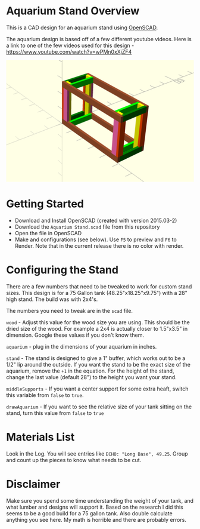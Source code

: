 # Aquarium Stand Overview
This is a CAD design for an aquarium stand using [OpenSCAD](http://www.openscad.org).

The aquarium design is based off of a few different youtube videos. Here is a link to one of the few videos used for this 
design - https://www.youtube.com/watch?v=wPMn0xXjZF4

![](Aquarium.png "Aquarium Stand")

# Getting Started
* Download and Install OpenSCAD (created with version 2015.03-2)
* Download the `Aquarium Stand.scad` file from this repository
* Open the file in OpenSCAD
* Make and configurations (see below). Use `F5` to preview and `F6` to Render. Note that in the current release there is 
no color with render.

# Configuring the Stand
There are a few numbers that need to be tweaked to work for custom stand sizes. This design is for a 75 Gallon 
tank (48.25"x18.25"x9.75") with a 28" high stand. The build was with 2x4's.

The numbers you need to tweak are in the `scad` file.

`wood` - Adjust this value for the wood size you are using. This should be the dried size of the wood. For example a 2x4 is 
actually closer to 1.5"x3.5" in dimension. Google these values if you don't know them.

`aquarium` - plug in the dimensions of your aquarium in inches.

`stand` - The stand is designed to give a 1" buffer, which works out to be a 1/2" lip around the outside. If you want the stand to 
be the exact size of the aquarium, remove the `+1` in the equation. For the height of the stand, change the last value (default 28") 
to the height you want your stand.

`middleSupports` - If you want a center support for some extra heaft, switch this variable from `false` to `true`.

`drawAquarium` - If you want to see the relative size of your tank sitting on the stand, turn this value from `false` to `true`

# Materials List
Look in the Log. You will see entries like `ECHO: "Long Base", 49.25`. Group and count up the pieces to know what needs to be cut.

# Disclaimer
Make sure you spend some time understanding the weight of your tank, and what lumber and designs will support it. Based on the research 
I did this seems to be a good build for a 75 gallon tank. Also double calculate anything you see here. My math is horrible and there 
are probably errors.
